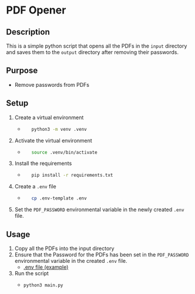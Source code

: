 # PDF Opener

## Description
This is a simple python script that opens all the PDFs in the `input` directory and saves them to the `output` 
directory after removing their passwords.

## Purpose
- Remove passwords from PDFs

## Setup
1. Create a virtual environment
   - ```bash 
        python3 -m venv .venv
     ```
2. Activate the virtual environment
   - ```bash 
        source .venv/bin/activate
     ```
3. Install the requirements
    - ```bash
         pip install -r requirements.txt
      ```
4. Create a `.env` file
    - ```bash
         cp .env-template .env
      ```
5. Set the `PDF_PASSWORD` environmental variable in the newly created `.env` file.

## Usage
1. Copy all the PDFs into the input directory
2. Ensure that the Password for the PDFs has been set in the `PDF_PASSWORD` environmental variable in the created `.env` file.
   - [.env file (example)](.env-template)
3. Run the script
   - ```bash
     python3 main.py
     ```